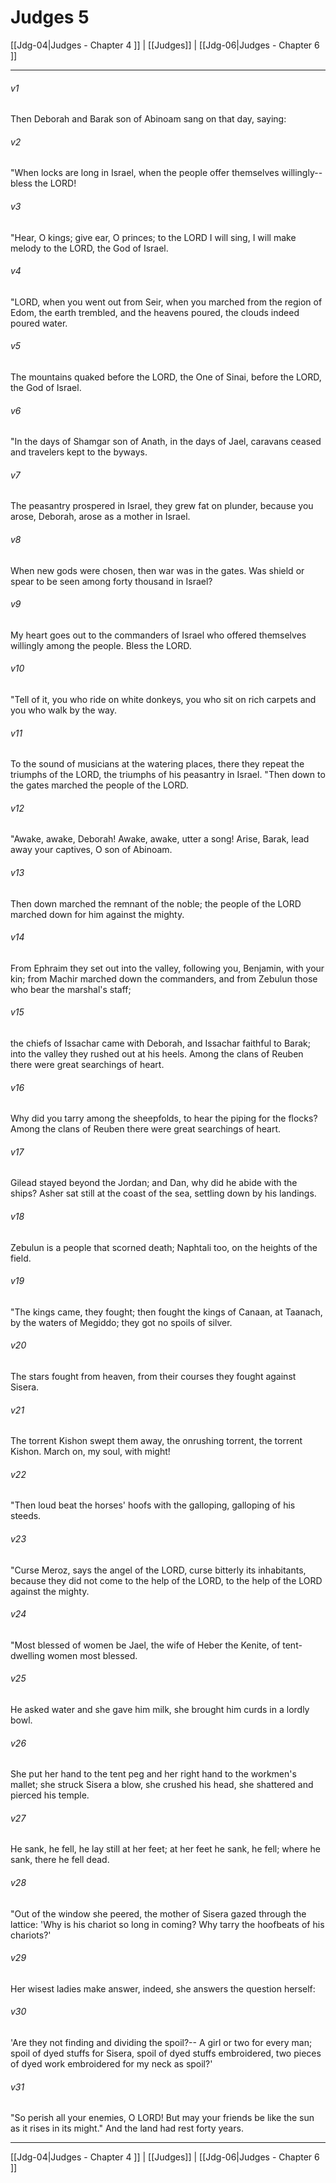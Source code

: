 # Judges 5

[[Jdg-04|Judges - Chapter 4 ]] | [[Judges]] | [[Jdg-06|Judges - Chapter 6 ]]
***

###### v1
Then Deborah and Barak son of Abinoam sang on that day, saying:
###### v2
"When locks are long in Israel, when the people offer themselves willingly-- bless the LORD!
###### v3
"Hear, O kings; give ear, O princes; to the LORD I will sing, I will make melody to the LORD, the God of Israel.
###### v4
"LORD, when you went out from Seir, when you marched from the region of Edom, the earth trembled, and the heavens poured, the clouds indeed poured water.
###### v5
The mountains quaked before the LORD, the One of Sinai, before the LORD, the God of Israel.
###### v6
"In the days of Shamgar son of Anath, in the days of Jael, caravans ceased and travelers kept to the byways.
###### v7
The peasantry prospered in Israel, they grew fat on plunder, because you arose, Deborah, arose as a mother in Israel.
###### v8
When new gods were chosen, then war was in the gates. Was shield or spear to be seen among forty thousand in Israel?
###### v9
My heart goes out to the commanders of Israel who offered themselves willingly among the people. Bless the LORD.
###### v10
"Tell of it, you who ride on white donkeys, you who sit on rich carpets and you who walk by the way.
###### v11
To the sound of musicians at the watering places, there they repeat the triumphs of the LORD, the triumphs of his peasantry in Israel. "Then down to the gates marched the people of the LORD.
###### v12
"Awake, awake, Deborah! Awake, awake, utter a song! Arise, Barak, lead away your captives, O son of Abinoam.
###### v13
Then down marched the remnant of the noble; the people of the LORD marched down for him against the mighty.
###### v14
From Ephraim they set out into the valley, following you, Benjamin, with your kin; from Machir marched down the commanders, and from Zebulun those who bear the marshal's staff;
###### v15
the chiefs of Issachar came with Deborah, and Issachar faithful to Barak; into the valley they rushed out at his heels. Among the clans of Reuben there were great searchings of heart.
###### v16
Why did you tarry among the sheepfolds, to hear the piping for the flocks? Among the clans of Reuben there were great searchings of heart.
###### v17
Gilead stayed beyond the Jordan; and Dan, why did he abide with the ships? Asher sat still at the coast of the sea, settling down by his landings.
###### v18
Zebulun is a people that scorned death; Naphtali too, on the heights of the field.
###### v19
"The kings came, they fought; then fought the kings of Canaan, at Taanach, by the waters of Megiddo; they got no spoils of silver.
###### v20
The stars fought from heaven, from their courses they fought against Sisera.
###### v21
The torrent Kishon swept them away, the onrushing torrent, the torrent Kishon. March on, my soul, with might!
###### v22
"Then loud beat the horses' hoofs with the galloping, galloping of his steeds.
###### v23
"Curse Meroz, says the angel of the LORD, curse bitterly its inhabitants, because they did not come to the help of the LORD, to the help of the LORD against the mighty.
###### v24
"Most blessed of women be Jael, the wife of Heber the Kenite, of tent-dwelling women most blessed.
###### v25
He asked water and she gave him milk, she brought him curds in a lordly bowl.
###### v26
She put her hand to the tent peg and her right hand to the workmen's mallet; she struck Sisera a blow, she crushed his head, she shattered and pierced his temple.
###### v27
He sank, he fell, he lay still at her feet; at her feet he sank, he fell; where he sank, there he fell dead.
###### v28
"Out of the window she peered, the mother of Sisera gazed through the lattice: 'Why is his chariot so long in coming? Why tarry the hoofbeats of his chariots?'
###### v29
Her wisest ladies make answer, indeed, she answers the question herself:
###### v30
'Are they not finding and dividing the spoil?-- A girl or two for every man; spoil of dyed stuffs for Sisera, spoil of dyed stuffs embroidered, two pieces of dyed work embroidered for my neck as spoil?'
###### v31
"So perish all your enemies, O LORD! But may your friends be like the sun as it rises in its might." And the land had rest forty years.

***

[[Jdg-04|Judges - Chapter 4 ]] | [[Judges]] | [[Jdg-06|Judges - Chapter 6 ]]
